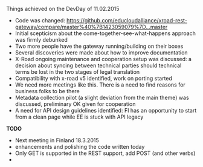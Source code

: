 Things achieved on the DevDay of 11.02.2015

* Code was changed: https://github.com/educloudalliance/xroad-rest-gateway/compare/master%40%7B1423059079%7D...master
* Initial scepticism about the come-together-see-what-happens approach was firmly debunked
* Two more people have the gateway running/building on their boxes
* Several discoveries were made about how to improve documentation 
* X-Road ongoing maintenance and cooperation setup was discussed: a decision about syncing between technical parties should technical terms be lost in the two stages of legal translation
* Compatibility with x-road v5 identified, work on porting started
* We need more meetings like this. There is a need to find reasons for business folks to be there
* Metadata collection pilot (a slight deviation from the main theme) was discussed, preliminary OK given for cooperation
* A need for API design guidelines identified: FI has an opportunity to start from a clean page while EE is stuck with API legacy

**TODO**
* Next meeting in Finland 18.3.2015
* enhancements and polishing the code written today
* Only GET is supported in the REST support, add POST (and other verbs)
* 
